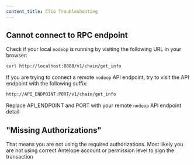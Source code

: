 ```yaml
---
content_title: Clio Troubleshooting
---
```


## Cannot connect to RPC endpoint

Check if your local `nodeop` is running by visiting the following URL in your browser:

```sh
curl http://localhost:8888/v1/chain/get_info
```

If you are trying to connect a remote `nodeop` API endpoint, try to visit the API endpoint with the following suffix:

```sh
http://API_ENDPOINT:PORT/v1/chain/get_info
```

Replace API_ENDPOINT and PORT with your remote `nodeop` API endpoint detail

## "Missing Authorizations"

That means you are not using the required authorizations. Most likely you are not using correct Antelope account or permission level to sign the transaction

